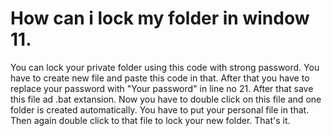 # How can i lock my folder in window 11.
You can lock your private folder using this code with strong password.
You have to create new file and paste this code in that.
After that you have to replace your password with "Your password" in line no 21.
After that save this file ad .bat extansion.
Now you have to double click on this file and one folder is created automatically.
You have to put your personal file in that.
Then again double click to that file to lock your new folder.
That's it.
